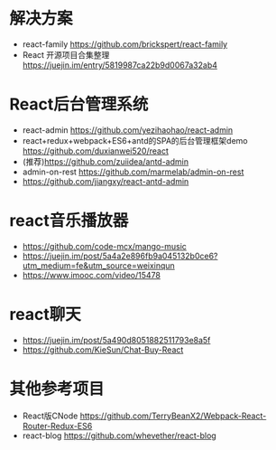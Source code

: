 # 解决方案

- react-family <https://github.com/brickspert/react-family>
- React 开源项目合集整理 <https://juejin.im/entry/5819987ca22b9d0067a32ab4>

# React后台管理系统

- react-admin <https://github.com/yezihaohao/react-admin>
- react+redux+webpack+ES6+antd的SPA的后台管理框架demo <https://github.com/duxianwei520/react>
- (推荐)<https://github.com/zuiidea/antd-admin>
- admin-on-rest <https://github.com/marmelab/admin-on-rest>
- <https://github.com/jiangxy/react-antd-admin>

# react音乐播放器

- <https://github.com/code-mcx/mango-music>
- <https://juejin.im/post/5a4a2e896fb9a045132b0ce6?utm_medium=fe&utm_source=weixinqun>
- <https://www.imooc.com/video/15478>

# react聊天

- <https://juejin.im/post/5a490d8051882511793e8a5f>
- <https://github.com/KieSun/Chat-Buy-React>

# 其他参考项目

- React版CNode <https://github.com/TerryBeanX2/Webpack-React-Router-Redux-ES6>
- react-blog <https://github.com/whevether/react-blog>
